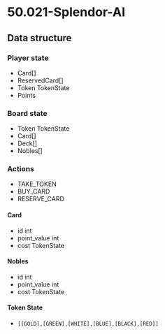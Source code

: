 # 50.021-Splendor-AI

## Data structure

### Player state
- Card[]
- ReservedCard[]
- Token TokenState
- Points

### Board state
- Token TokenState
- Card[]
- Deck[]
- Nobles[]

### Actions
- TAKE_TOKEN
- BUY_CARD
- RESERVE_CARD

#### Card
- id int
- point_value int
- cost TokenState

#### Nobles
- id int
- point_value int
- cost TokenState

#### Token State
 - `[[GOLD],[GREEN],[WHITE],[BLUE],[BLACK],[RED]]`
